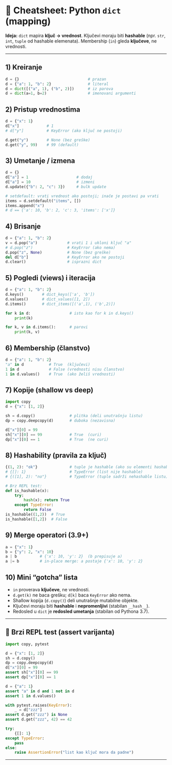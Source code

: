 # 📝 Cheatsheet: Python `dict` (mapping)

**Ideja:** `dict` mapira **ključ → vrednost**. Ključevi moraju biti **hashable** (npr. `str`, `int`, `tuple` od hashable elemenata).
Membership (`in`) gleda **ključeve**, ne vrednosti.

---

## 1) Kreiranje

```python
d = {}                              # prazan
d = {"a": 1, "b": 2}                # literal
d = dict([("a", 1), ("b", 2)])      # iz parova
d = dict(a=1, b=2)                  # imenovani argumenti
```

## 2) Pristup vrednostima

```python
d = {"x": 1}
d["x"]            # 1
# d["y"]          # KeyError (ako ključ ne postoji)

d.get("y")        # None (bez greške)
d.get("y", 99)    # 99 (default)
```

## 3) Umetanje / izmena

```python
d = {}
d["a"] = 1                     # dodaj
d["a"] = 10                    # izmeni
d.update({"b": 2, "c": 3})     # bulk update

# setdefault: vrati vrednost ako postoji; inače je postavi pa vrati
items = d.setdefault("items", [])
items.append("x")
# d == {'a': 10, 'b': 2, 'c': 3, 'items': ['x']}
```

## 4) Brisanje

```python
d = {"a": 1, "b": 2}
v = d.pop("a")             # vrati 1 i ukloni ključ "a"
# d.pop("z")               # KeyError (ako nema)
d.pop("z", None)           # None (bez greške)
del d["b"]                 # KeyError ako ne postoji
d.clear()                  # isprazni dict
```

## 5) Pogledi (views) i iteracija

```python
d = {"a": 1, "b": 2}
d.keys()        # dict_keys(['a', 'b'])
d.values()      # dict_values([1, 2])
d.items()       # dict_items([('a',1), ('b',2)])

for k in d:                 # isto kao for k in d.keys()
    print(k)

for k, v in d.items():      # parovi
    print(k, v)
```

## 6) Membership (članstvo)

```python
d = {"a": 1, "b": 2}
"a" in d           # True  (ključevi)
1 in d             # False (vrednosti nisu članstvo)
1 in d.values()    # True  (ako želiš vrednosti)
```

## 7) Kopije (shallow vs deep)

```python
import copy
d = {"x": [1, 2]}

sh = d.copy()               # plitka (deli unutrašnju listu)
dp = copy.deepcopy(d)       # duboka (nezavisna)

d["x"][0] = 99
sh["x"][0] == 99            # True  (curi)
dp["x"][0] == 1             # True  (ne curi)
```

## 8) Hashability (pravila za ključ)

```python
{(1, 2): "ok"}              # tuple je hashable (ako su elementi hashable)
# {[]: 1}                   # TypeError (list nije hashable)
# {([1], 2): "no"}          # TypeError (tuple sadrži nehashable listu)

# Brz REPL test:
def is_hashable(x):
    try:
        hash(x); return True
    except TypeError:
        return False
is_hashable((1,2))  # True
is_hashable([1,2])  # False
```

## 9) Merge operatori (3.9+)

```python
a = {"x": 1}
b = {"y": 2, "x": 10}
a | b          # {'x': 10, 'y': 2}  (b prepisuje a)
a |= b         # in-place merge: a postaje {'x': 10, 'y': 2}
```

## 10) Mini “gotcha” lista

- `in` proverava **ključeve**, ne vrednosti.
- `d.get(k)` ne baca grešku; `d[k]` baca `KeyError` ako nema.
- Shallow kopija (`d.copy()`) deli unutrašnje mutabilne objekte.
- Ključevi moraju biti **hashable** i **nepromenljivi** (stabilan `__hash__`).
- Redosled u `dict` je **redosled umetanja** (stabilan od Pythona 3.7).

---

## 🎯 Brzi REPL test (assert varijanta)

```python
import copy, pytest

d = {"x": [1, 2]}
sh = d.copy()
dp = copy.deepcopy(d)
d["x"][0] = 99
assert sh["x"][0] == 99
assert dp["x"][0] == 1

d = {"a": 1}
assert "a" in d and 1 not in d
assert 1 in d.values()

with pytest.raises(KeyError):
    _ = d["zzz"]
assert d.get("zzz") is None
assert d.get("zzz", 42) == 42

try:
    {[]: 1}
except TypeError:
    pass
else:
    raise AssertionError("list kao ključ mora da padne")
```

---
